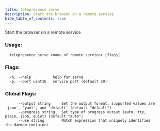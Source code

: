 ```yaml
---
title: telepresence serve
description: Start the browser on a remote service
hide_table_of_contents: true
---
```


Start the browser on a remote service

### Usage:
```
  telepresence serve <name of remote service> [flags]
```

### Flags:
```
  -h, --help          help for serve
  -p, --port uint16   service port (default 80)
```

### Global Flags:
```
      --output string     Set the output format, supported values are 'json', 'yaml', and 'default' (default "default")
      --progress string   Set type of progress output (auto, tty, plain, json, quiet) (default "auto")
      --use string        Match expression that uniquely identifies the daemon container
```
